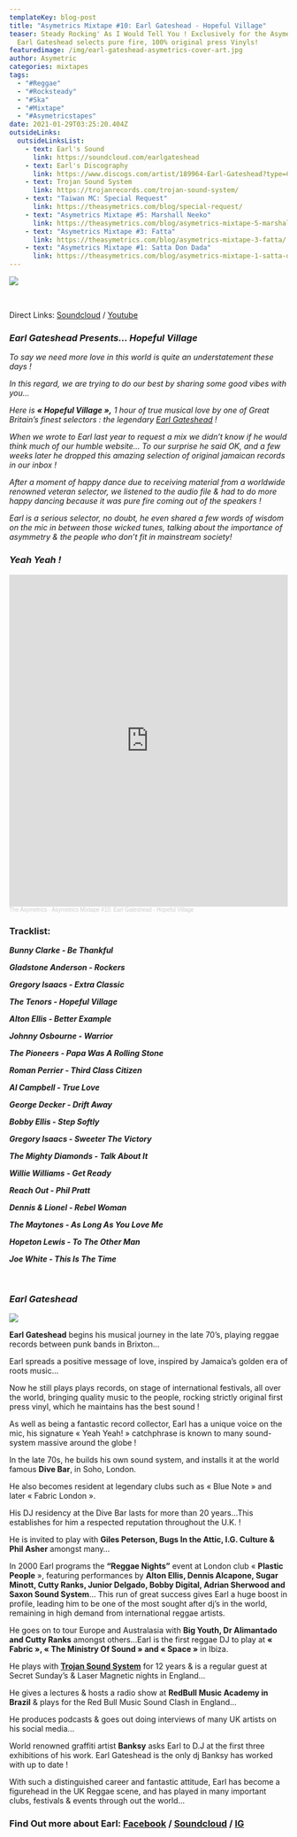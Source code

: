 ```yaml
---
templateKey: blog-post
title: "Asymetrics Mixtape #10: Earl Gateshead - Hopeful Village"
teaser: Steady Rocking' As I Would Tell You ! Exclusively for the Asymetrics,
  Earl Gateshead selects pure fire, 100% original press Vinyls!
featuredimage: /img/earl-gateshead-asymetrics-cover-art.jpg
author: Asymetric
categories: mixtapes
tags:
  - "#Reggae"
  - "#Rocksteady"
  - "#Ska"
  - "#Mixtape"
  - "#Asymetricstapes"
date: 2021-01-29T03:25:20.404Z
outsideLinks:
  outsideLinksList:
    - text: Earl's Sound
      link: https://soundcloud.com/earlgateshead
    - text: Earl's Discography
      link: https://www.discogs.com/artist/189964-Earl-Gateshead?type=Credits&filter_anv=0
    - text: Trojan Sound System
      link: https://trojanrecords.com/trojan-sound-system/
    - text: "Taiwan MC: Special Request"
      link: https://theasymetrics.com/blog/special-request/
    - text: "Asymetrics Mixtape #5: Marshall Neeko"
      link: https://theasymetrics.com/blog/asymetrics-mixtape-5-marshall-neeko/
    - text: "Asymetrics Mixtape #3: Fatta"
      link: https://theasymetrics.com/blog/asymetrics-mixtape-3-fatta/
    - text: "Asymetrics Mixtape #1: Satta Don Dada"
      link: https://theasymetrics.com/blog/asymetrics-mixtape-1-satta-don-dada/
---
```

![](/img/theasymetrics_earl_gateshead.jpg)

<br>

Direct Links: [Soundcloud](https://soundcloud.com/the-asymetrics/asymetrics-mixtape-10-earl-gateshead-hopeful-village) / [Youtube](https://www.youtube.com/watch?v=Ow-9R1g-jV8)

### ***Earl Gateshead Presents… Hopeful Village***

*To say we need more love in this world is quite an understatement these days !*

*In this regard, we are trying to do our best by sharing some good vibes with you...*

*Here is **« Hopeful Village »,** 1 hour of true musical love by one of Great Britain’s finest selectors : the legendary [Earl Gateshead](https://trojanrecords.com/earl-gateshead/) !*

*When we wrote to Earl last year to request a mix we didn’t know if he would think much of our humble website… To our surprise he said OK, and a few weeks later he dropped this amazing selection of original jamaican records in our inbox !*

*After a moment of happy dance due to receiving material from a worldwide renowned veteran selector, we listened to the audio file & had to do more happy dancing because it was pure fire coming out of the speakers !*

*Earl is a serious selector, no doubt, he even shared a few words of wisdom on the mic in between those wicked tunes, talking about the importance of asymmetry & the people who don’t fit in mainstream society!*

### ***Yeah Yeah !***

<iframe width="100%" height="600" scrolling="no" frameborder="no" allow="autoplay" src="https://w.soundcloud.com/player/?url=https%3A//api.soundcloud.com/tracks/974911783&color=%23ff5500&auto_play=false&hide_related=false&show_comments=true&show_user=true&show_reposts=false&show_teaser=true&visual=true"></iframe><div style="font-size: 10px; color: #cccccc;line-break: anywhere;word-break: normal;overflow: hidden;white-space: nowrap;text-overflow: ellipsis; font-family: Interstate,Lucida Grande,Lucida Sans Unicode,Lucida Sans,Garuda,Verdana,Tahoma,sans-serif;font-weight: 100;"><a href="https://soundcloud.com/the-asymetrics" title="The Asymetrics" target="_blank" style="color: #cccccc; text-decoration: none;">The Asymetrics</a> · <a href="https://soundcloud.com/the-asymetrics/asymetrics-mixtape-10-earl-gateshead-hopeful-village" title="Asymetrics Mixtape #10: Earl Gateshead - Hopeful Village" target="_blank" style="color: #cccccc; text-decoration: none;">Asymetrics Mixtape #10: Earl Gateshead - Hopeful Village</a></div>

### **Tracklist:**

***Bunny Clarke - Be Thankful***

***Gladstone Anderson - Rockers***

***Gregory Isaacs - Extra Classic***

***The Tenors - Hopeful Village***

***Alton Ellis - Better Example***

***Johnny Osbourne - Warrior***

***The Pioneers - Papa Was A Rolling Stone***

***Roman Perrier - Third Class Citizen***

***Al Campbell - True Love***

***George Decker - Drift Away***

***Bobby Ellis - Step Softly***

***Gregory Isaacs - Sweeter The Victory***

***The Mighty Diamonds - Talk About It***

***Willie Williams - Get Ready***

***Reach Out - Phil Pratt***

***Dennis & Lionel - Rebel Woman***

***The Maytones - As Long As You Love Me***

***Hopeton Lewis - To The Other Man***

***Joe White - This Is The Time***

<br>

### ***Earl Gateshead***

![](/img/theasymetrics_earl_gateshead_live.jpg)

**Earl Gateshead** begins his musical journey in the late 70’s, playing reggae records between punk bands in Brixton…

Earl spreads a positive message of love, inspired by Jamaica’s golden era of roots music…

Now he still plays plays records, on stage of international festivals, all over the world, bringing quality music to the people, rocking strictly original first press vinyl, which he maintains has the best sound !

As well as being a fantastic record collector, Earl has a unique voice on the mic, his signature « Yeah Yeah! » catchphrase is known to many sound-system massive around the globe !

In the late 70s, he builds his own sound system, and installs it at the world famous **Dive Bar**, in Soho, London.

He also becomes resident at legendary clubs such as « Blue Note » and later « Fabric London ».

His DJ residency at the Dive Bar lasts for more than 20 years…This establishes for him a respected reputation throughout the U.K. !

He is invited to play with **Giles Peterson, Bugs In the Attic, I.G. Culture & Phil Asher** amongst many…

In 2000 Earl programs the **“Reggae Nights”** event at London club « **Plastic People** », featuring performances by **Alton Ellis, Dennis Alcapone, Sugar Minott, Cutty Ranks, Junior Delgado, Bobby Digital, Adrian Sherwood and Saxon Sound System**… This run of great success gives Earl a huge boost in profile, leading him to be one of the most sought after dj’s in the world, remaining in high demand from international reggae artists.

He goes on to tour Europe and Australasia with **Big Youth, Dr Alimantado and Cutty Ranks** amongst others…Earl is the first reggae DJ to play at **« Fabric », « The Ministry Of Sound » and « Space »** in Ibiza.

He plays with **[Trojan Sound System](https://trojanrecords.com/trojan-sound-system/)** for 12 years & is a regular guest at Secret Sunday’s & Laser Magnetic nights in England…

He gives a lectures & hosts a radio show at **RedBull Music Academy in Brazil** & plays for the Red Bull Music Sound Clash in England…

He produces podcasts & goes out doing interviews of many UK artists on his social media...

World renowned graffiti artist **Banksy** asks Earl to D.J at the first three exhibitions of his work. Earl Gateshead is the only dj Banksy has worked with up to date !

With such a distinguished career and fantastic attitude, Earl has become a figurehead in the UK Reggae scene, and has played in many important clubs, festivals & events through out the world…

### **Find Out more about Earl: [Facebook](https://www.facebook.com/EarlGateshead/) / [Soundcloud](https://soundcloud.com/earlgateshead) / [IG](https://www.instagram.com/earlgateshead/?hl=en)**